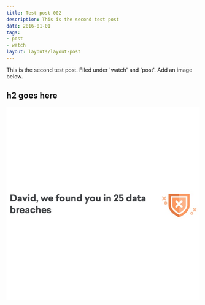 ```yaml
---
title: Test post 002
description: This is the second test post 
date: 2016-01-01
tags:
- post
- watch
layout: layouts/layout-post
---
```

This is the second test post. Filed under 'watch' and 'post'. Add an image below.

## h2 goes here
![alt text](/img/data-breach-screenshot.jpg "Logo Title Text 1")
